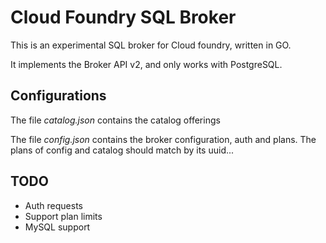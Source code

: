 
# Cloud Foundry SQL Broker

This is an experimental SQL broker for Cloud foundry, written in GO.

It implements the Broker API v2, and only works with PostgreSQL.


## Configurations

The file *catalog.json* contains the catalog offerings

The file *config.json* contains the broker configuration, auth and plans.
The plans of config and catalog should match by its uuid...


## TODO

* Auth requests
* Support plan limits
* MySQL support

